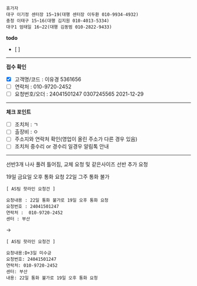 ```
휴가자
대구 이기정 센터장 15~19(대행 센터장 이두환 010-9934-4932)
충청 이태구 15~16(대행 김지원 010-4013-5334)
대구1 엄태일 16~22(대행 김동범 010-2822-9433)
```

**todo**
- [ ] 
---
**접수 확인**
- [x] 고객명/코드 : 이유경 5361656
- [ ] 연락처 : 010-9720-2452
- [ ] 요청번호/오더 : 24041501247 0307245565 2021-12-29
---
**체크 포인트**
- [ ] 조치처 : ㄱ
- [ ] 출장비 : ㅇ
- [ ] 주소지와 연락처 확인(영업이 올린 주소가 다른 경우 있음)
- [ ] 조치처 중수리 or 경수리 일경우 알림톡 안내
---
선반3개 나사 풀려 틀어짐, 교체 요청 및 같은사이즈 선반 추가 요청

19일 금요일 오후 통화 요청
22일 그주 통화 불가

```
[ AS팀 핫라인 요청건 ]

요청내용 : 22일 통화 불가로 19일 오후 통화 요청
요청번호 : 24041501247
연락처 :  010-9720-2452
센터 : 부산
```

->
```
[ AS팀 핫라인 요청건 ] 

요청내용:D+3일 미수긍 
요청번호: 24041501247 
연락처: 010-9720-2452
센터: 부산 
내용: 22일 통화 불가로 19일 오후 통화 요청
```